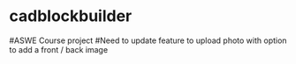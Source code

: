 # cadblockbuilder
#ASWE Course project 
#Need to update feature to upload photo with option to add a front / back image
